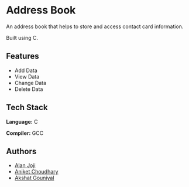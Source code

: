 
# Address Book

An address book that helps to store and access contact card information. 

Built using C. 

## Features

- Add Data
- View Data
- Change Data
- Delete Data

## Tech Stack

**Language:** C

**Compiler:** GCC


## Authors

- [Alan Joji](https://github.com/AlanJoji)
- [Aniket Choudhary](https://github.com/aniket0520)
- [Akshat Gouniyal](https://github.com/akshatg131)
